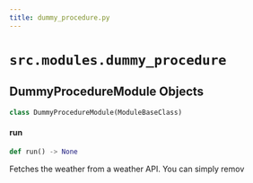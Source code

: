```yaml
---
title: dummy_procedure.py
---
```


# `src.modules.dummy_procedure`

## DummyProcedureModule Objects

```python
class DummyProcedureModule(ModuleBaseClass)
```


#### run

```python
def run() -> None
```

Fetches the weather from a weather API. You can simply remov